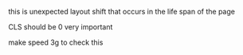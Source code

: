 this is unexpected layout shift that occurs in the life span of the page

CLS should be 0 very important


make speed 3g to check this
